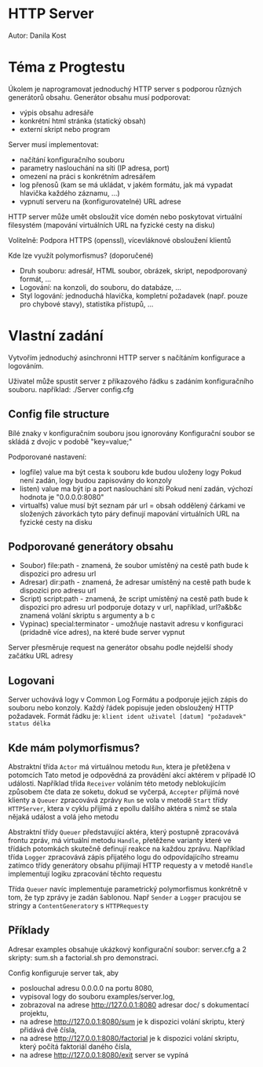 # HTTP Server

Autor: Danila Kost

# Téma z Progtestu

Úkolem je naprogramovat jednoduchý HTTP server s podporou různých generátorů obsahu. Generátor obsahu musí podporovat:

- výpis obsahu adresáře
- konkrétní html stránka (statický obsah)
- externí skript nebo program

Server musí implementovat:

- načítání konfiguračního souboru
- parametry naslouchání na síti (IP adresa, port)
- omezení na práci s konkrétním adresářem
- log přenosů (kam se má ukládat, v jakém formátu, jak má vypadat hlavička každého záznamu, ...)
- vypnutí serveru na (konfigurovatelné) URL adrese

HTTP server může umět obsloužit více domén nebo poskytovat virtuální filesystém (mapování virtuálních URL na fyzické cesty na disku)

Volitelně: Podpora HTTPS (openssl), vícevláknové obsloužení klientů

Kde lze využít polymorfismus? (doporučené)

- Druh souboru: adresář, HTML soubor, obrázek, skript, nepodporovaný formát, ...
- Logování: na konzoli, do souboru, do databáze, ...
- Styl logování: jednoduchá hlavička, kompletní požadavek (např. pouze pro chybové stavy), statistika přístupů, ...

# Vlastní zadání

Vytvořím jednoduchý asinchronni HTTP server s načítáním konfigurace a logováním.

Uživatel může spustit server z příkazového řádku s zadáním konfiguračního souboru.
například: ./Server config.cfg

## Config file structure

Bílé znaky v konfiguračním souboru jsou ignorovány
Konfigurační soubor se skládá z dvojic v podobě
"key=value;"

Podporované nastavení:
- logfile) value ma být cesta k souboru kde budou uloženy logy
Pokud není zadán, logy budou zapisovány do konzoly
- listen) value  ma být ip a port naslouchání síti
Pokud není zadán, výchozí hodnota je "0.0.0.0:8080"
- virtualfs) value musí být seznam pár url = obsah oddělený čárkami ve složených závorkách
tyto páry definují mapování virtuálních URL na fyzické cesty na disku

## Podporované generátory obsahu
- Soubor) file:path - znamená, že soubor umístěný na cestě path bude k dispozici pro adresu url
- Adresar) dir:path - znamená, že adresar umístěný na cestě path bude k dispozici pro adresu url
- Script) script:path - znamená, že script umístěný na cestě path bude k dispozici pro adresu url
podporuje dotazy v url, například, url?a&b&c znamená volání skriptu s argumenty a b c
- Vypinac) special:terminator - umožňuje nastavit adresu v konfiguraci (pridadně více adres), na které bude server vypnut

Server přesměruje request na generátor obsahu podle nejdelší shody začátku URL adresy

## Logovani
Server uchovává logy v Common Log Formátu a podporuje jejich zápis do souboru nebo konzoly.
Každý řádek popisuje jeden obsloužený HTTP požadavek. Formát řádku je:
```klient ident uživatel [datum] "požadavek" status délka```

## Kde mám polymorfismus?
Abstraktní třída `Actor` má virtuálnou metodu `Run`, ktera je přetěžena v potomcích
Tato metod je odpovědná za provádění akcí aktérem v případě IO události. Například třída `Receiver` voláním této metody neblokujícím způsobem čte data ze soketu, dokud se vyčerpá, `Accepter` přijímá nové klienty a `Queuer` zpracovává zprávy
`Run` se vola v metodě `Start` třídy `HTTPServer`, ktera v cyklu přijímá z epollu dalšího aktéra s nimž se stala nějaká událost a volá jeho metodu

Abstraktní třídy `Queuer` představující aktéra, který postupně zpracovává frontu zpráv, má virtuální metodu `Handle`, přetěžene varianty které ve třídách potomkách skutečně definují reakce na každou zprávu.
Například třída `Logger` zpracovává zápis přijatého logu do odpovídajícího streamu zatímco třídy generátory obsahu přijímají HTTP requesty a v metodě `Handle` implementují logiku zpracování těchto requestu

Třída `Queuer` navíc implementuje parametrický polymorfismus konkrétně v tom, že typ zprávy je zadán šablonou.
Např `Sender` a `Logger` pracujou se stringy a `ContentGenerator`y s `HTTPRequest`y

## Příklady
Adresar examples obsahuje ukázkový konfigurační soubor: server.cfg a 2 skripty: sum.sh a factorial.sh pro demonstraci.

Сonfig konfiguruje server tak, aby 
- poslouchal adresu 0.0.0.0 na portu 8080, 
- vypisoval logy do souboru examples/server.log,
- zobrazoval na adrese http://127.0.0.1:8080 adresar doc/ s dokumentací projektu,
- na adrese http://127.0.0.1:8080/sum je k dispozici volání skriptu, který přidává dvě čísla,
- na adrese http://127.0.0.1:8080/factorial je k dispozici volání skriptu, který počítá faktoriál daného čísla,
- na adrese http://127.0.0.1:8080/exit server se vypíná
